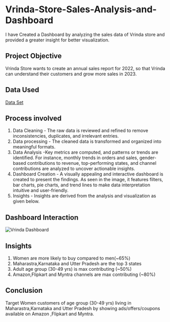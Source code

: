 # Vrinda-Store-Sales-Analysis-and-Dashboard
I have Created a Dashboard by analyzing the sales data of Vrinda store and provided a greater insight for better visualization.

## Project Objective
Vrinda Store wants to create an annual sales report for 2022, so that Vrinda can understand their customers and grow more sales in 2023.

## Data Used
<a href="https://github.com/Linu-1234/Vrinda-Store-Sales-Analysis-and-Dashboard/blob/main/Vrinda%20Store%20Data%20Analysis.xlsx">Data Set</a>

## Process involved
1. Data Cleaning - The raw data is reviewed and refined to remove inconsistencies, duplicates, and irrelevant entries. 
2. Data processing - The cleaned data is transformed and organized into meaningful formats.
3. Data Analysis -Key metrics are computed, and patterns or trends are identified. For instance, monthly trends in orders and sales, gender-based contributions to revenue, top-performing states, and channel contributions are analyzed to uncover actionable insights.
4. Dashboard Creation - A visually appealing and interactive dashboard is created to present the findings. As seen in the image, it features filters, bar charts, pie charts, and trend lines to make data interpretation intuitive and user-friendly.
5. Insights - Insights are derived from the analysis and visualization as given below.

## Dashboard Interaction
![Vrinda Dashboard](https://github.com/user-attachments/assets/d62825be-ab59-4f20-b790-8a91c500c3c5)

## Insights
1. Women are more likely to buy compared to men(~65%)
2. Maharastra,Karnataka and Utter Pradesh are the top 3 states
3. Adult age group (30-49 yrs) is max contributing (~50%)
4. Amazon,Flipkart and Myntra channels are max contributing (~80%)

## Conclusion
Target Women customers of age group (30-49 yrs) living in Maharastra,Karnataka and Utter Pradesh by showing ads/offers/coupons available on Amazon ,Flipkart and Myntra.

